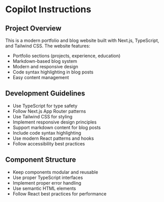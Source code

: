 # Copilot Instructions

<!-- Use this file to provide workspace-specific custom instructions to Copilot. For more details, visit https://code.visualstudio.com/docs/copilot/copilot-customization#_use-a-githubcopilotinstructionsmd-file -->

## Project Overview
This is a modern portfolio and blog website built with Next.js, TypeScript, and Tailwind CSS. The website features:

- Portfolio sections (projects, experience, education)
- Markdown-based blog system
- Modern and responsive design
- Code syntax highlighting in blog posts
- Easy content management

## Development Guidelines
- Use TypeScript for type safety
- Follow Next.js App Router patterns
- Use Tailwind CSS for styling
- Implement responsive design principles
- Support markdown content for blog posts
- Include code syntax highlighting
- Use modern React patterns and hooks
- Follow accessibility best practices

## Component Structure
- Keep components modular and reusable
- Use proper TypeScript interfaces
- Implement proper error handling
- Use semantic HTML elements
- Follow React best practices for performance
